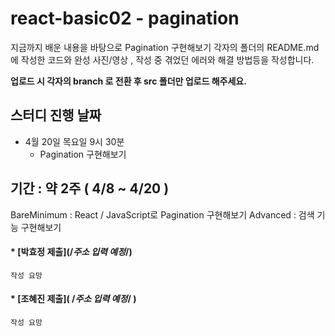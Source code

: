 # react-basic02 - pagination

지금까지 배운 내용을 바탕으로 Pagination 구현해보기
각자의 폴더의 README.md에 작성한 코드와 완성 사진/영상 , 작성 중 겪었던 에러와 해결 방법등을 작성합니다. 

**업로드 시 각자의 branch 로 전환 후 src 폴더만 업로드 해주세요.**


## 스터디 진행 날짜 

* 4월 20일 목요일 9시 30분 
  * Pagination 구현해보기

## 기간 : 약 2주 ( 4/8 ~ 4/20 )

BareMinimum : React / JavaScript로 Pagination 구현해보기
Advanced : 검색 기능 구현해보기

#### * [박효정 제출](/*주소 입력 예정*/)

```
작성 요망
```

#### * [조혜진 제출]( /*주소 입력 예정*/ )

```
작성 요망
```

